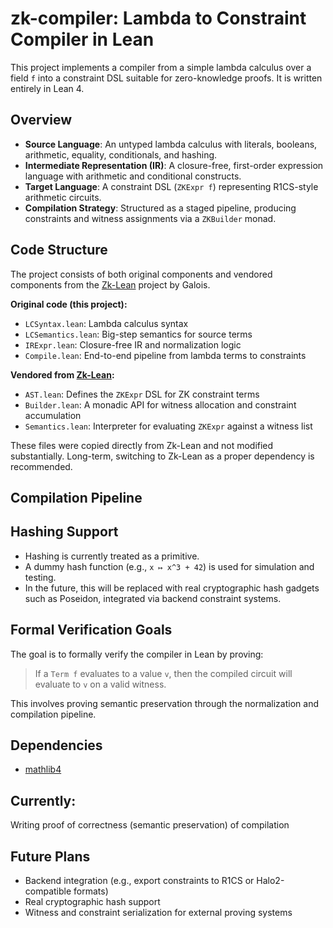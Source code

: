 # zk-compiler: Lambda to Constraint Compiler in Lean

This project implements a compiler from a simple lambda calculus over a field `f` into a constraint DSL suitable for zero-knowledge proofs. It is written entirely in Lean 4.

## Overview

- **Source Language**: An untyped lambda calculus with literals, booleans, arithmetic, equality, conditionals, and hashing.
- **Intermediate Representation (IR)**: A closure-free, first-order expression language with arithmetic and conditional constructs.
- **Target Language**: A constraint DSL (`ZKExpr f`) representing R1CS-style arithmetic circuits.
- **Compilation Strategy**: Structured as a staged pipeline, producing constraints and witness assignments via a `ZKBuilder` monad.

## Code Structure

The project consists of both original components and vendored components from the [Zk-Lean](https://github.com/GaloisInc/zk-lean) project by Galois.

**Original code (this project):**
- `LCSyntax.lean`: Lambda calculus syntax
- `LCSemantics.lean`: Big-step semantics for source terms
- `IRExpr.lean`: Closure-free IR and normalization logic
- `Compile.lean`: End-to-end pipeline from lambda terms to constraints

**Vendored from [Zk-Lean](https://github.com/GaloisInc/zk-lean):**
- `AST.lean`: Defines the `ZKExpr` DSL for ZK constraint terms
- `Builder.lean`: A monadic API for witness allocation and constraint accumulation
- `Semantics.lean`: Interpreter for evaluating `ZKExpr` against a witness list

These files were copied directly from Zk-Lean and not modified substantially. Long-term, switching to Zk-Lean as a proper dependency is recommended.

## Compilation Pipeline


## Hashing Support

- Hashing is currently treated as a primitive.
- A dummy hash function (e.g., `x ↦ x^3 + 42`) is used for simulation and testing.
- In the future, this will be replaced with real cryptographic hash gadgets such as Poseidon, integrated via backend constraint systems.

## Formal Verification Goals

The goal is to formally verify the compiler in Lean by proving:

> If a `Term f` evaluates to a value `v`, then the compiled circuit will evaluate to `v` on a valid witness.

This involves proving semantic preservation through the normalization and compilation pipeline.

## Dependencies

- [mathlib4](https://github.com/leanprover-community/mathlib4)

## Currently:
Writing proof of correctness (semantic preservation) of compilation

## Future Plans

- Backend integration (e.g., export constraints to R1CS or Halo2-compatible formats)
- Real cryptographic hash support
- Witness and constraint serialization for external proving systems
